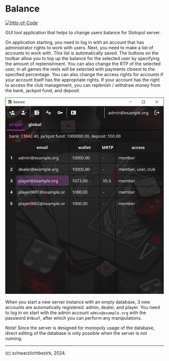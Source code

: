 # Balance

[![Hits-of-Code][1]][2]

[1]: https://hitsofcode.com/github/slotopol/balance?branch=main
[2]: https://hitsofcode.com/github/slotopol/balance/view?branch=main

GUI tool application that helps to change users balance for Slotopol server.

On application starting, you need to log in with an account that has administrator rights to work with users. Next, you need to make a list of accounts to work with. This list is automatically saved. The buttons on the toolbar allow you to top up the balance for the selected user by specifying the amount of replenishment. You can also change the RTP of the selected user, in all games the reels will be selected with payments closest to the specified percentage. You can also change the access rights for accounts if your account itself has the appropriate rights. If your account has the right to access the club management, you can replenish / withdraw money from the bank, jackpot fund, and deposit.

![slotopol-balance](assets/screenshot.webp)

When you start a new server instance with an empty database, 3 new accounts are automatically registered: admin, dealer, and player. You need to log in on start with the admin account `admin@example.org` with the password `0YBoaT`, after which you can perform any manipulations.

Note! Since the server is designed for monopoly usage of the database, direct editing of the database is only possible when the server is not running.

---
(c) schwarzlichtbezirk, 2024.

